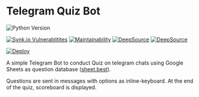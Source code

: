 # Telegram Quiz Bot

![Python Version](https://img.shields.io/badge/python-3.9.5-blue.svg)

[![Synk.io Vulnerablitites](https://snyk.io/test/github/infinity-plus/telegram_quiz_bot/badge.svg)](https://snyk.io/test/github/infinity-plus/telegram_quiz_bot)
[![Maintainability](https://api.codeclimate.com/v1/badges/570a4808c7ca42adebb7/maintainability)](https://codeclimate.com/github/infinity-plus/telegram_quiz_bot/maintainability)
[![DeepSource](https://deepsource.io/gh/infinity-plus/telegram_quiz_bot.svg/?label=active+issues&show_trend=true)](https://deepsource.io/gh/infinity-plus/telegram_quiz_bot/?ref=repository-badge)
[![DeepSource](https://deepsource.io/gh/infinity-plus/telegram_quiz_bot.svg/?label=resolved+issues&show_trend=true)](https://deepsource.io/gh/infinity-plus/telegram_quiz_bot/?ref=repository-badge)

[![Deploy](https://www.herokucdn.com/deploy/button.svg)](https://heroku.com/deploy)

A simple Telegram Bot to conduct Quiz on telegram chats using Google Sheets as question database ([sheet.best](https://sheet.best/)).

Questions are sent in messages with options as inline-keyboard.
At the end of the quiz, scoreboard is displayed.
